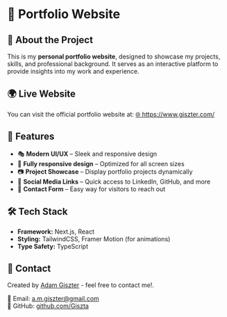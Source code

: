# 💼 Portfolio Website

## 📌 About the Project

This is my **personal portfolio website**, designed to showcase my projects, skills, and professional background. It serves as an interactive platform to provide insights into my work and experience.

## 🌍 Live Website

You can visit the official portfolio website at:
<a href="https://www.giszter.com/" target="_blank">🌐 https://www.giszter.com/</a>

## 🚀 Features

- 🎭 **Modern UI/UX** – Sleek and responsive design
- 📱 **Fully responsive design** – Optimized for all screen sizes 
- 📷 **Project Showcase** – Display portfolio projects dynamically
- 🔗 **Social Media Links** – Quick access to LinkedIn, GitHub, and more
- 📨 **Contact Form** – Easy way for visitors to reach out

## 🛠️ Tech Stack

- **Framework:** Next.js, React
- **Styling:** TailwindCSS, Framer Motion (for animations)
- **Type Safety:** TypeScript

## 📧 Contact

Created by <a href="https://www.linkedin.com/in/adam-giszter/" target="_blank">Adam Giszter</a> - feel free to contact me!.

📩 Email: [a.m.giszter@gmail.com](mailto:a.m.giszter@gmail.com)  
🔗 GitHub: [github.com/Giszta](https://github.com/Giszta)  
